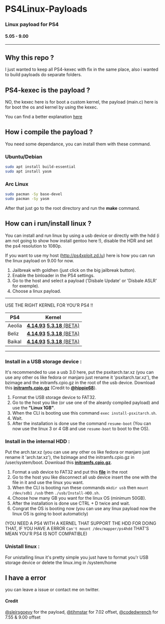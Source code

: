 # PS4Linux-Payloads
### Linux payload for PS4
#### 5.05 - 9.00

------------

## Why this repo ?
I just wanted to keep all PS4-kexec with fix in the same place, also i wanted to build payloads do separate folders.

## PS4-kexec is the payload ?
NO, the kexec here is for boot a custom kernel, the payload (main.c) here is for boot the os and kernel by using the kexec.

You can find a better explanation [here](https://en.wikipedia.org/wiki/Kexec)

## How i compile the payload ?

You need some dependance, you can install them with these command.

### Ubuntu/Debian
```bash
sudo apt install build-essential
sudo apt install yasm
```

### Arc Linux
```bash
sudo pacman -Sy base-devel
sudo pacman -Sy yasm
```
After that just go to the root directory and run the **make** command.

## How can i run/install linux ?
You can install and run linux by using a usb device or directly with the hdd (i am not going to show how install gentoo here !), disable the HDR and set the ps4 resolution to 1080p. 

If you want to use my host (http://ps4xploit.zd.lu) here is how you can run the linux payload on 9.00 for now.

1) Jailbreak with goldhen (just click on the big jailbreak button).
2) Enable the binloader in the PS4 settings.
3) Go to the host and select a payload ('Disbale Update' or 'Disbale ASLR' for exemple).
4) Choose a linux payload.

___

USE THE RIGHT KERNEL FOR YOU'R PS4 !!

| PS4         | Kernel     |
|--------------|-----------|
| Aeolia | [**4.14.93**](https://mega.nz/file/EJhBzTIQ#rpbOcpIpulojUxRUiZjLQ7RqS6tlNc6JmcCrgSxyG-g) [**5.3.18** (BETA)](https://github.com/ps4boot/ps4-linux/releases/download/v1/bzImageAeolia)|
| Beliz | [**4.14.93**](https://github.com/Nazky/ps4-linux/releases/download/4.19.93-belize/bzImage) [**5.3.18** (BETA)](https://github.com/ps4boot/ps4-linux/releases/download/v1/bzImage) |
| Baikal | [**4.14.93**](https://mega.nz/file/4FhBjbaS#zgy2TFTPN1fdWLyLZaJJBfIv2cZQOExdXvfYRVqIHNU) [**5.3.18** (BETA)](https://github.com/ps4boot/ps4-linux/releases/download/v1/bzImageBaikal)  |

___

### Install in a USB storage device :
It's recommended to use a usb 3.0 here, put the psxitarch.tar.xz (you can use any other os like fedora or manjaro just rename it 'psxitarch.tar.xz'), the bzimage and the initramfs.cpio.gz in the root of the usb device.
Download this [**initramfs.cpio.gz**](https://github.com/hippie68/psxitarch-how-to/releases/download/v1.00/initramfs.cpio.gz) (Credit to [**@hippie68**](https://github.com/hippie68)).

1) Format the USB storage device to FAT32.
2) Go to the host you like (or use one of the aleardy compiled payload) and use the **"Linux 1GB"**.
3) When the CLI is booting use this command ```exec install-psxitarch.sh```.
5) Wait.
6) After the installation is done use the command ```resume-boot``` (You can now use the linux 3 or 4 GB and use ```resume-boot``` to boot to the OS).

### Install in the internal HDD :
Put the arch.tar.xz (you can use any other os like fedora or manjaro just rename it 'arch.tar.xz'), the bzimage and the initramfs.cpio.gz in /user/system/boot.
Download this [**initramfs.cpio.gz**](https://mega.nz/file/g0J3USrD#qRQhmJXUaAD0lz4N6HlER6OlLjVlXDWF99WRI1auV94).

1) Format a usb device to FAT32 and put this [**file**](https://mega.nz/file/phZ13ShL#YZKkKhFrmkrVmRpIrjc8EnrvDr5iuEEn4xXXtRh4Jo0) in the root
2) Go to the host you like disconnect all usb device insert the one with the file in it and use the linux you want.
3) When the CLI is booting run these commands ```mkdir usb``` then ```mount /dev/sdb1 /usb``` then ```./usb/Install-HDD.sh```.
4) Choose how many GB you want for the linux OS (minimum 50GB).
5) After the installation is done use CTRL + D twice and wait.
6) Congrat the OS is booting now (you can use any linux payload now the linux OS is going to boot automaticly)

(YOU NEED A PS4 WITH A KERNEL THAT SUPPORT THE HDD FOR DOING THAT, IF YOU HAVE A ERROR ```Can't mount /dev/mapper/ps4hdd``` THAT'S MEAN YOU'R PS4 IS NOT COMPATIBLE)

### Unistall linux :
For unistalling linux it's pretty simple you just have to format you'r USB storage device or delete the linux.img in /system/home

## I have a error

you can leave a issue or contact me on twitter.

#### Credit
[@sleirsgoevy](https://github.com/sleirsgoevy/ "@sleirsgoevy") for the payload, [@tihmstar](https://github.com/tihmstar "@tihmstar") for 7.02 offset, [@codedwrench](https://github.com/codedwrench "@codedwrench") for 7.55 & 9.00 offset
